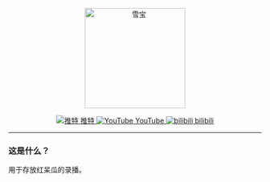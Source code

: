 <p align="center">
    <img src="https://jsd.cdn.zzko.cn/gh/soulmatelh/freeFQ@main/%E9%BB%91%E5%91%86%E7%93%9C.jpg" alt="雪宝" width=200/>
</p>
<p align="center">
  <a href="https://twitter.com/tensai_mera"><img src="https://twitter.com/favicon.ico" 
  alt="推特"> 推特 <a href="https://www.youtube.com/channel/UCd2PQWqhUqyPdWdI6xum7pg/featured"><img src="https://www.youtube.com/favicon.ico" alt="YouTube"> YouTube <a href="https://space.bilibili.com/1600260795/"><img src="https://raw.iqiq.io/soulmatelh/freeFQ/main/favicon.ico" alt="bilibili"> bilibili </a>
  </a>
</p>

---

### 这是什么？

用于存放红呆瓜的录播。
